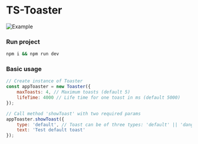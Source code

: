 # TS-Toaster
![Example](https://psv4.userapi.com/c856424/u2351807/docs/d10/f8d0225af238/toaster-example.gif?extra=R-_8WvH2TmvqlcQs7IU0bERPM8ophjNUkSHQGBB8Nhi-JZM8mxAXXd9zSjejDpm1JmuHm9zBzdXTg0nOskpHy2zYkugYCLvTc4wNJhBqdB8vYFWZGdJeVWg26jJmfPhjTI5J994loQ8fI6Mq_U8uap0 "Example")

### Run project

```bash
npm i && npm run dev
```

### Basic usage

```js
// Create instance of Toaster
const appToaster = new Toaster({
    maxToasts: 4, // Maximum toasts (default 5)
    lifeTime: 4000 // Life time for one toast in ms (default 5000)
});

// Call method 'showToast' with two required params
appToaster.showToast({
    type: 'default', // Toast can be of three types: 'default' || 'danger' || 'warning'
    text: 'Test default toast'
});
```
